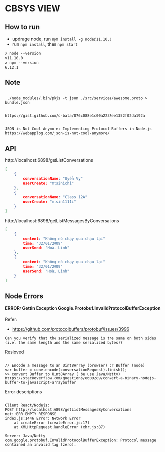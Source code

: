 
# CBSYS VIEW

## How to run

- updrage node, run `npm install -g node@11.10.0`
- run `npm install`, then `npm start`

```txt
✗ node --version
v11.10.0
✗ npm --version
6.12.1
```

## Note

```text

 ./node_modules/.bin/pbjs -t json ./src/services/awesome.proto > bundle.json


https://gist.github.com/c-bata/876c088e1c00a2237ee1352f02da192a


JSON is Not Cool Anymore: Implementing Protocol Buffers in Node.js
https://webapplog.com/json-is-not-cool-anymore/
```

## API

http://localhost:6898/getListConversations

```json
[
    {
        conversationName: "Uyển Vy"
        userCreate: "mtsinichi"
    },
    {
        conversationName: "Class 12A"
        userCreate: "mtsin1111i"
    }
]

```

http://localhost:6898/getListMessagesByConversations

```json
[
    {
        content: "Không nó chạy qua chạu lại"
        time: "32/01/2009"
        userSend: "Hoài Linh"
    },
    {
        content: "Không nó chạy qua chạu lại"
        time: "32/01/2009"
        userSend: "Hoài Linh"
    }
]
```


## Node Errors

#### ERROR: Gettin Exception Google.Protobuf.InvalidProtocolBufferException

Refer: 
- https://github.com/protocolbuffers/protobuf/issues/3996

` Can you verify that the serialized message is the same on both sides (i.e. the same length and the same serialized bytes)?  `

Resloved

```

// Encode a message to an Uint8Array (browser) or Buffer (node)
var buffer = conv.encode(conversationRequest).finish();
>> convert Buffer to Uint8Array ( be use Java/Netty)
https://stackoverflow.com/questions/8609289/convert-a-binary-nodejs-buffer-to-javascript-arraybuffer

```

Error descriptions

```

Client React/Nodejs:
POST http://localhost:6898/getListMessagesByConversations net::ERR_EMPTY_RESPONSE
index.js:1446 Error: Network Error
    at createError (createError.js:17)
    at XMLHttpRequest.handleError (xhr.js:87)

Server: Java/Netty
com.google.protobuf.InvalidProtocolBufferException: Protocol message contained an invalid tag (zero).

```
